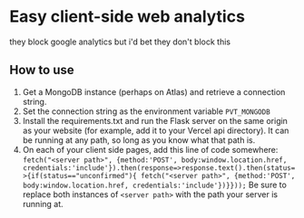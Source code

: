 # Easy client-side web analytics

they block google analytics but i'd bet they don't block this

## How to use

1. Get a MongoDB instance (perhaps on Atlas) and retrieve a connection string.
2. Set the connection string as the environment variable `PVT_MONGODB`
3. Install the requirements.txt and run the Flask server on the same origin as your website (for example, add it to your Vercel api directory). It can be running at any path, so long as you know what that path is.
4. On each of your client side pages, add this line of code somewhere: `fetch("<server path>", {method:'POST', body:window.location.href, credentials:'include'}).then(response=>response.text().then(status=>{if(status=="unconfirmed"){ fetch("<server path>", {method:'POST', body:window.location.href, credentials:'include'})}}));`
Be sure to replace both instances of `<server path>` with the path your server is running at.
